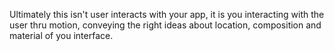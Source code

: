 Ultimately this isn't user interacts with your app, it is you interacting with the user thru motion, conveying the right ideas about location, composition and material of you interface.